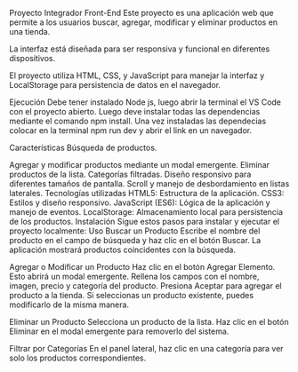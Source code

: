 Proyecto Integrador Front-End
Este proyecto es una aplicación web que permite a los usuarios buscar, agregar, modificar y eliminar productos en una tienda.

La interfaz está diseñada para ser responsiva y funcional en diferentes dispositivos.

El proyecto utiliza HTML, CSS, y JavaScript para manejar la interfaz y LocalStorage para persistencia de datos en el navegador.

Ejecución
Debe tener instalado Node js, luego abrir la terminal el VS Code con el proyecto abierto. Luego deve instalar todas las dependencias mediante el comando npm install. Una vez instaladas las dependecias colocar en la terminal npm run dev y abrir el link en un navegador.

Características
Búsqueda de productos.

Agregar y modificar productos mediante un modal emergente.
Eliminar productos de la lista.
Categorías filtradas.
Diseño responsivo para diferentes tamaños de pantalla.
Scroll y manejo de desbordamiento en listas laterales.
Tecnologías utilizadas
HTML5: Estructura de la aplicación.
CSS3: Estilos y diseño responsivo.
JavaScript (ES6): Lógica de la aplicación y manejo de eventos.
LocalStorage: Almacenamiento local para persistencia de los productos.
Instalación
Sigue estos pasos para instalar y ejecutar el proyecto localmente:
Uso
Buscar un Producto
Escribe el nombre del producto en el campo de búsqueda y haz clic en el botón Buscar. La aplicación mostrará productos coincidentes con la búsqueda.

Agregar o Modificar un Producto
Haz clic en el botón Agregar Elemento. Esto abrirá un modal emergente. Rellena los campos con el nombre, imagen, precio y categoría del producto. Presiona Aceptar para agregar el producto a la tienda. Si seleccionas un producto existente, puedes modificarlo de la misma manera.

Eliminar un Producto
Selecciona un producto de la lista. Haz clic en el botón Eliminar en el modal emergente para removerlo del sistema.

Filtrar por Categorías
En el panel lateral, haz clic en una categoría para ver solo los productos correspondientes.
